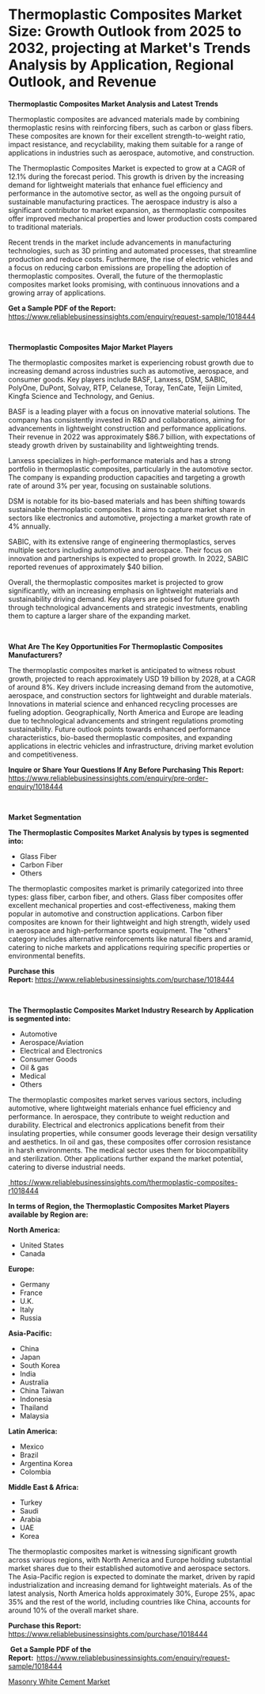 <p><h1>Thermoplastic Composites Market Size: Growth Outlook from 2025 to 2032, projecting at Market's Trends Analysis by Application, Regional Outlook, and Revenue</h1></p><p><strong>Thermoplastic Composites Market Analysis and Latest Trends</strong></p>
<p><p>Thermoplastic composites are advanced materials made by combining thermoplastic resins with reinforcing fibers, such as carbon or glass fibers. These composites are known for their excellent strength-to-weight ratio, impact resistance, and recyclability, making them suitable for a range of applications in industries such as aerospace, automotive, and construction.</p><p>The Thermoplastic Composites Market is expected to grow at a CAGR of 12.1% during the forecast period. This growth is driven by the increasing demand for lightweight materials that enhance fuel efficiency and performance in the automotive sector, as well as the ongoing pursuit of sustainable manufacturing practices. The aerospace industry is also a significant contributor to market expansion, as thermoplastic composites offer improved mechanical properties and lower production costs compared to traditional materials.</p><p>Recent trends in the market include advancements in manufacturing technologies, such as 3D printing and automated processes, that streamline production and reduce costs. Furthermore, the rise of electric vehicles and a focus on reducing carbon emissions are propelling the adoption of thermoplastic composites. Overall, the future of the thermoplastic composites market looks promising, with continuous innovations and a growing array of applications.</p></p>
<p><strong>Get a Sample PDF of the Report:&nbsp;</strong> <a href="https://www.reliablebusinessinsights.com/enquiry/request-sample/1018444?utm_campaign=3385&utm_medium=2&utm_source=Github&utm_content=ia&utm_term=02042025&utm_id=thermoplastic-composites">https://www.reliablebusinessinsights.com/enquiry/request-sample/1018444</a></p>
<p>&nbsp;</p>
<p><strong>Thermoplastic Composites Major Market Players</strong></p>
<p><p>The thermoplastic composites market is experiencing robust growth due to increasing demand across industries such as automotive, aerospace, and consumer goods. Key players include BASF, Lanxess, DSM, SABIC, PolyOne, DuPont, Solvay, RTP, Celanese, Toray, TenCate, Teijin Limited, Kingfa Science and Technology, and Genius.</p><p>BASF is a leading player with a focus on innovative material solutions. The company has consistently invested in R&D and collaborations, aiming for advancements in lightweight construction and performance applications. Their revenue in 2022 was approximately $86.7 billion, with expectations of steady growth driven by sustainability and lightweighting trends.</p><p>Lanxess specializes in high-performance materials and has a strong portfolio in thermoplastic composites, particularly in the automotive sector. The company is expanding production capacities and targeting a growth rate of around 3% per year, focusing on sustainable solutions. </p><p>DSM is notable for its bio-based materials and has been shifting towards sustainable thermoplastic composites. It aims to capture market share in sectors like electronics and automotive, projecting a market growth rate of 4% annually.</p><p>SABIC, with its extensive range of engineering thermoplastics, serves multiple sectors including automotive and aerospace. Their focus on innovation and partnerships is expected to propel growth. In 2022, SABIC reported revenues of approximately $40 billion.</p><p>Overall, the thermoplastic composites market is projected to grow significantly, with an increasing emphasis on lightweight materials and sustainability driving demand. Key players are poised for future growth through technological advancements and strategic investments, enabling them to capture a larger share of the expanding market.</p></p>
<p>&nbsp;</p>
<p><strong>What Are The Key Opportunities For Thermoplastic Composites Manufacturers?</strong></p>
<p><p>The thermoplastic composites market is anticipated to witness robust growth, projected to reach approximately USD 19 billion by 2028, at a CAGR of around 8%. Key drivers include increasing demand from the automotive, aerospace, and construction sectors for lightweight and durable materials. Innovations in material science and enhanced recycling processes are fueling adoption. Geographically, North America and Europe are leading due to technological advancements and stringent regulations promoting sustainability. Future outlook points towards enhanced performance characteristics, bio-based thermoplastic composites, and expanding applications in electric vehicles and infrastructure, driving market evolution and competitiveness.</p></p>
<p><strong>Inquire or Share Your Questions If Any Before Purchasing This Report:</strong> <a href="https://www.reliablebusinessinsights.com/enquiry/pre-order-enquiry/1018444?utm_campaign=3385&utm_medium=2&utm_source=Github&utm_content=ia&utm_term=02042025&utm_id=thermoplastic-composites">https://www.reliablebusinessinsights.com/enquiry/pre-order-enquiry/1018444</a></p>
<p>&nbsp;</p>
<p><strong>Market Segmentation</strong></p>
<p><strong>The Thermoplastic Composites Market Analysis by types is segmented into:</strong></p>
<p><ul><li>Glass Fiber</li><li>Carbon Fiber</li><li>Others</li></ul></p>
<p><p>The thermoplastic composites market is primarily categorized into three types: glass fiber, carbon fiber, and others. Glass fiber composites offer excellent mechanical properties and cost-effectiveness, making them popular in automotive and construction applications. Carbon fiber composites are known for their lightweight and high strength, widely used in aerospace and high-performance sports equipment. The "others" category includes alternative reinforcements like natural fibers and aramid, catering to niche markets and applications requiring specific properties or environmental benefits.</p></p>
<p><strong>Purchase this Report:&nbsp;</strong><a href="https://www.reliablebusinessinsights.com/purchase/1018444?utm_campaign=3385&utm_medium=2&utm_source=Github&utm_content=ia&utm_term=02042025&utm_id=thermoplastic-composites">https://www.reliablebusinessinsights.com/purchase/1018444</a></p>
<p>&nbsp;</p>
<p><strong>The Thermoplastic Composites Market Industry Research by Application is segmented into:</strong></p>
<p><ul><li>Automotive</li><li>Aerospace/Aviation</li><li>Electrical and Electronics</li><li>Consumer Goods</li><li>Oil & gas</li><li>Medical</li><li>Others</li></ul></p>
<p><p>The thermoplastic composites market serves various sectors, including automotive, where lightweight materials enhance fuel efficiency and performance. In aerospace, they contribute to weight reduction and durability. Electrical and electronics applications benefit from their insulating properties, while consumer goods leverage their design versatility and aesthetics. In oil and gas, these composites offer corrosion resistance in harsh environments. The medical sector uses them for biocompatibility and sterilization. Other applications further expand the market potential, catering to diverse industrial needs.</p></p>
<p><a href="https://www.reliablebusinessinsights.com/thermoplastic-composites-r1018444?utm_campaign=3385&utm_medium=2&utm_source=Github&utm_content=ia&utm_term=02042025&utm_id=thermoplastic-composites">&nbsp;https://www.reliablebusinessinsights.com/thermoplastic-composites-r1018444</a></p>
<p><strong>In terms of Region, the Thermoplastic Composites Market Players available by Region are:</strong></p>
<p>
    <p> <strong> North America: </strong>
        <ul>
            <li>United States</li>
            <li>Canada</li>
        </ul>
        </p> 
    <p> <strong> Europe: </strong>
        <ul>
            <li>Germany</li>
            <li>France</li>
            <li>U.K.</li>
            <li>Italy</li>
            <li>Russia</li>
        </ul>
        </p> 
    <p> <strong> Asia-Pacific: </strong>
        <ul>
            <li>China</li>
            <li>Japan</li>
            <li>South Korea</li>
            <li>India</li>
            <li>Australia</li>
            <li>China Taiwan</li>
            <li>Indonesia</li>
            <li>Thailand</li>
            <li>Malaysia</li>
        </ul>
        </p> 
    <p> <strong> Latin America: </strong>
        <ul>
            <li>Mexico</li>
            <li>Brazil</li>
            <li>Argentina Korea</li>
            <li>Colombia</li>
        </ul>
        </p> 
    <p> <strong> Middle East & Africa: </strong>
        <ul>
            <li>Turkey</li>
            <li>Saudi</li>
            <li>Arabia</li>
            <li>UAE</li>
            <li>Korea</li>
        </ul>
    </p>
    </p>
<p><p>The thermoplastic composites market is witnessing significant growth across various regions, with North America and Europe holding substantial market shares due to their established automotive and aerospace sectors. The Asia-Pacific region is expected to dominate the market, driven by rapid industrialization and increasing demand for lightweight materials. As of the latest analysis, North America holds approximately 30%, Europe 25%, apac 35% and the rest of the world, including countries like China, accounts for around 10% of the overall market share.</p></p>
<p><strong>Purchase this Report: </strong><a href="https://www.reliablebusinessinsights.com/purchase/1018444?utm_campaign=3385&utm_medium=2&utm_source=Github&utm_content=ia&utm_term=02042025&utm_id=thermoplastic-composites">https://www.reliablebusinessinsights.com/purchase/1018444</a></p>
<p>&nbsp;<strong>Get a Sample PDF of the Report:&nbsp;&nbsp;</strong><a href="https://www.reliablebusinessinsights.com/enquiry/request-sample/1018444?utm_campaign=3385&utm_medium=2&utm_source=Github&utm_content=ia&utm_term=02042025&utm_id=thermoplastic-composites">https://www.reliablebusinessinsights.com/enquiry/request-sample/1018444</a></p>
<p><strong></strong></p>
<p><p><a href="https://github.com/sderolza/Market-Research-Report-List-1/blob/main/masonry-white-cement-market.md?utm_campaign=3385&utm_medium=2&utm_source=Github&utm_content=ia&utm_term=02042025&utm_id=thermoplastic-composites">Masonry White Cement Market</a></p></p>